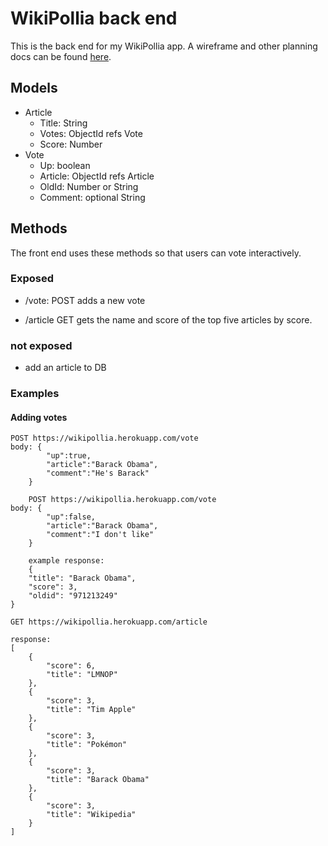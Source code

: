 # WikiPollia back end
This is the back end for my WikiPollia app. A wireframe and other planning docs can be found [here](https://git.generalassemb.ly/donovanrichardson/project-2/blob/master/project-worksheet.md).

## Models
- Article
    - Title: String
    - Votes: ObjectId refs Vote
    - Score: Number
- Vote
    - Up: boolean
    - Article: ObjectId refs Article
    - OldId: Number or String
    - Comment: optional String

## Methods

The front end uses these methods so that users can vote interactively.

### Exposed
- /vote: POST adds a new vote
<!-- - /vote/:id: PUT edits a vote -->
<!-- - /vote/:id: DELETE deletes a vote -->
<!-- - /vote/:id: GET gets vote by id -->
- /article  GET gets the name and score of the top five articles by score.
<!-- - /article/:name: gets: GET gets the score and other details for an article. Might merge with above method -->

### not exposed
- add an article to DB

### Examples

#### Adding votes

```
POST https://wikipollia.herokuapp.com/vote
body: {
        "up":true,
        "article":"Barack Obama",
        "comment":"He's Barack"
    }

    POST https://wikipollia.herokuapp.com/vote
body: {
        "up":false,
        "article":"Barack Obama",
        "comment":"I don't like"
    }

    example response:
    {
    "title": "Barack Obama",
    "score": 3,
    "oldid": "971213249"
}

GET https://wikipollia.herokuapp.com/article

response: 
[
    {
        "score": 6,
        "title": "LMNOP"
    },
    {
        "score": 3,
        "title": "Tim Apple"
    },
    {
        "score": 3,
        "title": "Pokémon"
    },
    {
        "score": 3,
        "title": "Barack Obama"
    },
    {
        "score": 3,
        "title": "Wikipedia"
    }
]


```

